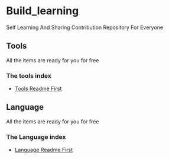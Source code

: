# Build_learning
Self Learning And Sharing Contribution Repository For Everyone
## Tools
All the items are ready for you for free
### The tools index
- [Tools Readme First](./Tools/README.md)

## Language
All the items are ready for you for free
### The Language index
- [Language Readme First](./Language/README.md)
